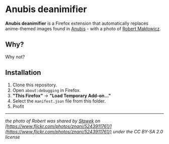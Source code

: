 # Anubis deanimifier

**Anubis deanimifier** is a Firefox extension that automatically replaces anime-themed images found in [Anubis](https://github.com/TecharoHQ/anubis) - with a photo of [Robert Makłowicz](https://www.youtube.com/watch?v=VmAYsDAhEBU).

## Why?

Why not?

## Installation

1. Clone this repository.
1. Open `about:debugging` in Firefox.
1. **"This Firefox"** → **"Load Temporary Add-on..."**
1. Select the `manifest.json` file from this folder.
1. Profit

---

_the photo of Robert was shared by [Sławek](https://www.flickr.com/people/11435257@N07) on [https://www.flickr.com/photos/znani/5243911761/](https://www.flickr.com/photos/znani/5243911761/) under the CC BY-SA 2.0 license_